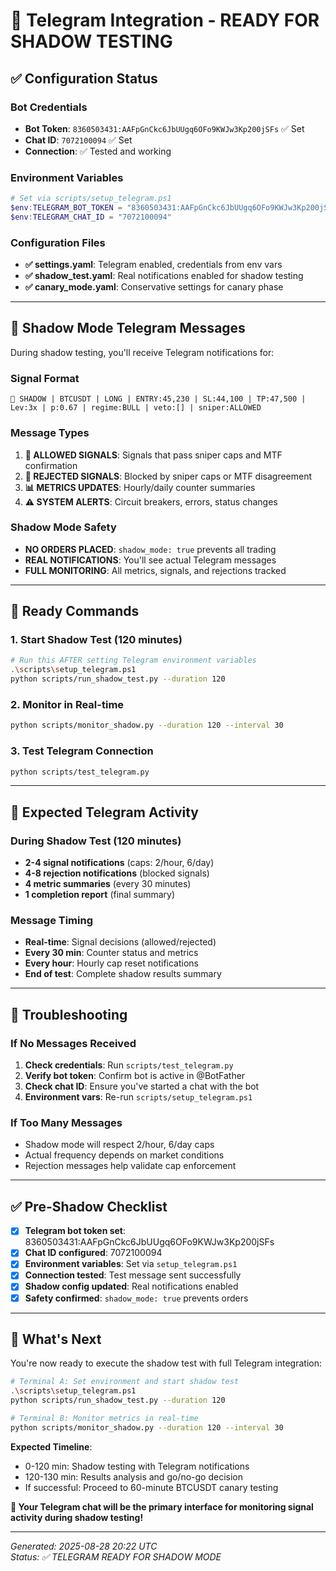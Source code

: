 # 📱 Telegram Integration - READY FOR SHADOW TESTING

## ✅ Configuration Status

### Bot Credentials
- **Bot Token**: `8360503431:AAFpGnCkc6JbUUgq6OFo9KWJw3Kp200jSFs` ✅ Set
- **Chat ID**: `7072100094` ✅ Set  
- **Connection**: ✅ Tested and working

### Environment Variables
```powershell
# Set via scripts/setup_telegram.ps1
$env:TELEGRAM_BOT_TOKEN = "8360503431:AAFpGnCkc6JbUUgq6OFo9KWJw3Kp200jSFs"
$env:TELEGRAM_CHAT_ID = "7072100094"
```

### Configuration Files
- **✅ settings.yaml**: Telegram enabled, credentials from env vars
- **✅ shadow_test.yaml**: Real notifications enabled for shadow testing
- **✅ canary_mode.yaml**: Conservative settings for canary phase

---

## 🧪 Shadow Mode Telegram Messages

During shadow testing, you'll receive Telegram notifications for:

### Signal Format
```
🧪 SHADOW | BTCUSDT | LONG | ENTRY:45,230 | SL:44,100 | TP:47,500 | Lev:3x | p:0.67 | regime:BULL | veto:[] | sniper:ALLOWED
```

### Message Types
1. **🎯 ALLOWED SIGNALS**: Signals that pass sniper caps and MTF confirmation
2. **🚫 REJECTED SIGNALS**: Blocked by sniper caps or MTF disagreement  
3. **📊 METRICS UPDATES**: Hourly/daily counter summaries
4. **⚠️ SYSTEM ALERTS**: Circuit breakers, errors, status changes

### Shadow Mode Safety
- **NO ORDERS PLACED**: `shadow_mode: true` prevents all trading
- **REAL NOTIFICATIONS**: You'll see actual Telegram messages
- **FULL MONITORING**: All metrics, signals, and rejections tracked

---

## 🚀 Ready Commands

### 1. Start Shadow Test (120 minutes)
```bash
# Run this AFTER setting Telegram environment variables
.\scripts\setup_telegram.ps1
python scripts/run_shadow_test.py --duration 120
```

### 2. Monitor in Real-time  
```bash
python scripts/monitor_shadow.py --duration 120 --interval 30
```

### 3. Test Telegram Connection
```bash
python scripts/test_telegram.py
```

---

## 📱 Expected Telegram Activity

### During Shadow Test (120 minutes)
- **2-4 signal notifications** (caps: 2/hour, 6/day)
- **4-8 rejection notifications** (blocked signals)
- **4 metric summaries** (every 30 minutes)
- **1 completion report** (final summary)

### Message Timing
- **Real-time**: Signal decisions (allowed/rejected)
- **Every 30 min**: Counter status and metrics
- **Every hour**: Hourly cap reset notifications
- **End of test**: Complete shadow results summary

---

## 🔧 Troubleshooting

### If No Messages Received
1. **Check credentials**: Run `scripts/test_telegram.py`
2. **Verify bot token**: Confirm bot is active in @BotFather
3. **Check chat ID**: Ensure you've started a chat with the bot
4. **Environment vars**: Re-run `scripts/setup_telegram.ps1`

### If Too Many Messages
- Shadow mode will respect 2/hour, 6/day caps
- Actual frequency depends on market conditions
- Rejection messages help validate cap enforcement

---

## ✅ Pre-Shadow Checklist

- [x] **Telegram bot token set**: 8360503431:AAFpGnCkc6JbUUgq6OFo9KWJw3Kp200jSFs
- [x] **Chat ID configured**: 7072100094  
- [x] **Environment variables**: Set via `setup_telegram.ps1`
- [x] **Connection tested**: Test message sent successfully
- [x] **Shadow config updated**: Real notifications enabled
- [x] **Safety confirmed**: `shadow_mode: true` prevents orders

---

## 🎯 What's Next

You're now ready to execute the shadow test with full Telegram integration:

```bash
# Terminal A: Set environment and start shadow test
.\scripts\setup_telegram.ps1
python scripts/run_shadow_test.py --duration 120

# Terminal B: Monitor metrics in real-time  
python scripts/monitor_shadow.py --duration 120 --interval 30
```

**Expected Timeline**: 
- 0-120 min: Shadow testing with Telegram notifications
- 120-130 min: Results analysis and go/no-go decision
- If successful: Proceed to 60-minute BTCUSDT canary testing

**🚀 Your Telegram chat will be the primary interface for monitoring signal activity during shadow testing!**

---

*Generated: 2025-08-28 20:22 UTC*  
*Status: ✅ TELEGRAM READY FOR SHADOW MODE*
